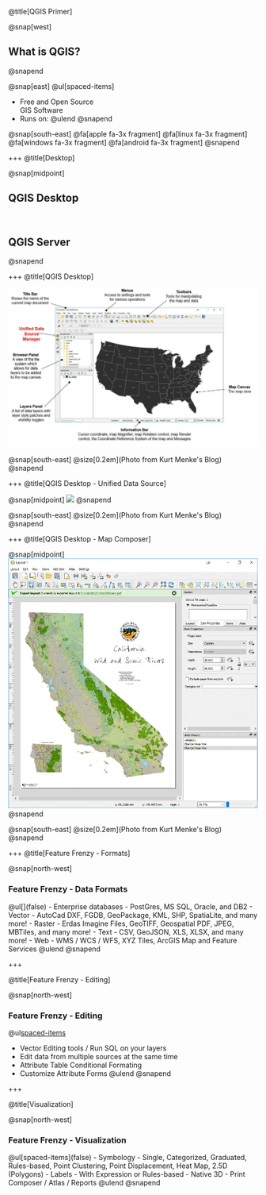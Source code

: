 @title[QGIS Primer]

@snap[west]
<h2>What is QGIS?</h2>
@snapend

@snap[east]
@ul[spaced-items]
- Free and Open Source<br>GIS Software
- Runs on:
@ulend
@snapend

@snap[south-east]
@fa[apple fa-3x fragment] @fa[linux fa-3x fragment] @fa[windows fa-3x fragment] @fa[android fa-3x fragment] 
@snapend

+++
@title[Desktop]

@snap[midpoint]
<h2>QGIS Desktop</h2>
<br>
<h2>QGIS Server</h2>
@snapend

+++
@title[QGIS Desktop]

![](assets/images/QGIS3red.jpg)

@snap[south-east]
@size[0.2em](Photo from Kurt Menke's Blog)
@snapend

+++
@title[QGIS Desktop - Unified Data Source]

@snap[midpoint]
![](assets/images/DataSourceManager.gif)
@snapend

@snap[south-east]
@size[0.2em](Photo from Kurt Menke's Blog)
@snapend

+++
@title[QGIS Desktop - Map Composer]

@snap[midpoint]
![](assets/images/MapComposer1.png)
@snapend

@snap[south-east]
@size[0.2em](Photo from Kurt Menke's Blog)
@snapend

+++
@title[Feature Frenzy - Formats]

@snap[north-west]
<h3>Feature Frenzy - Data Formats</h3>
@ul[](false)
- Enterprise databases - PostGres, MS SQL, Oracle, and DB2
- Vector - AutoCad DXF, FGDB, GeoPackage, KML, SHP, SpatiaLite, and many more!
- Raster - Erdas Imagine Files, GeoTIFF, Geospatial PDF, JPEG, MBTiles, and many more!
- Text - CSV, GeoJSON, XLS, XLSX, and many more!
- Web - WMS / WCS / WFS, XYZ Tiles, ArcGIS Map and Feature Services
@ulend
@snapend

+++

@title[Feature Frenzy - Editing]

@snap[north-west]
<h3>Feature Frenzy - Editing</h3>

@ul[spaced-items](false)
- Vector Editing tools / Run SQL on your layers
- Edit data from multiple sources at the same time
- Attribute Table Conditional Formating
- Customize Attribute Forms
@ulend
@snapend

+++

@title[Visualization]

@snap[north-west]
<h3>Feature Frenzy - Visualization</h3>
@ul[spaced-items](false)
- Symbology - Single, Categorized, Graduated, Rules-based, Point Clustering, Point Displacement, Heat Map, 2.5D (Polygons)
- Labels - With Expression or Rules-based
- Native 3D
- Print Composer / Atlas / Reports
@ulend
@snapend
